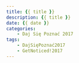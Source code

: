 ```yaml
---
title: {{ title }}
description: {{ title }}
date: {{ date }}
categories:
    - Daj Się Poznać 2017
tags:
    - DajSięPoznać2017
    - GetNoticed!2017
---
```

